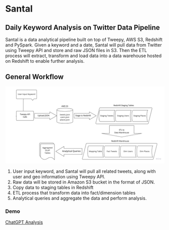 # Santal
## Daily Keyword Analysis on Twitter Data Pipeline
Santal is a data analytical pipeline built on top of Tweepy, AWS S3, Redshift and PySpark. Given a keyword and a date, Santal will pull data from Twitter using Tweepy API and store and raw JSON files in S3. Then the ETL process will extract, transform and load data into a data warehouse hosted on Redshift to enable further analysis.


## General Workflow
![Alt text](flowchart.jpg "Optional title")



1. User input keyword, and Santal will pull all related tweets, along with user and geo information using Tweepy API.
2. Raw data will be stored in Amazon S3 bucket in the format of JSON.
3. Copy data to staging tables in Redshift
4. ETL process that transform data into fact/dimension tables
5. Analytical queries and aggregate the data and perform analysis.


### Demo
[ChatGPT Analysis](notebooks/Analytics.ipynb)


